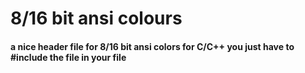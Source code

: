 # 8/16 bit ansi colours
<h4>a nice header file for 8/16 bit ansi colors for C/C++ you just have to #include the file in your file</h4>
